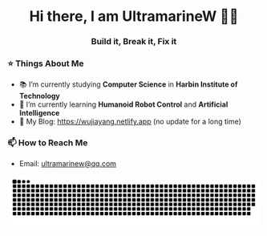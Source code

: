 <h1 align="center">Hi there, I am UltramarineW 👨‍💻</h1>
<h3 align="center">Build it, Break it, Fix it</h3>


### :star: Things About Me
- 📚 I’m currently studying **Computer Science** in **Harbin Institute of Technology**
- 🌱 I’m currently learning **Humanoid Robot Control** and **Artificial Intelligence**
- 📒 My Blog: https://wujiayang.netlify.app (no update for a long time)
</p>

### 📫 How to Reach Me
- Email: ultramarinew@qq.com




<p align="center">
  <img alt="github contribution grid snake animation" src="https://raw.githubusercontent.com/UltramarineW/UltramarineW/output/github-contribution-grid-snake.svg">
</p>
